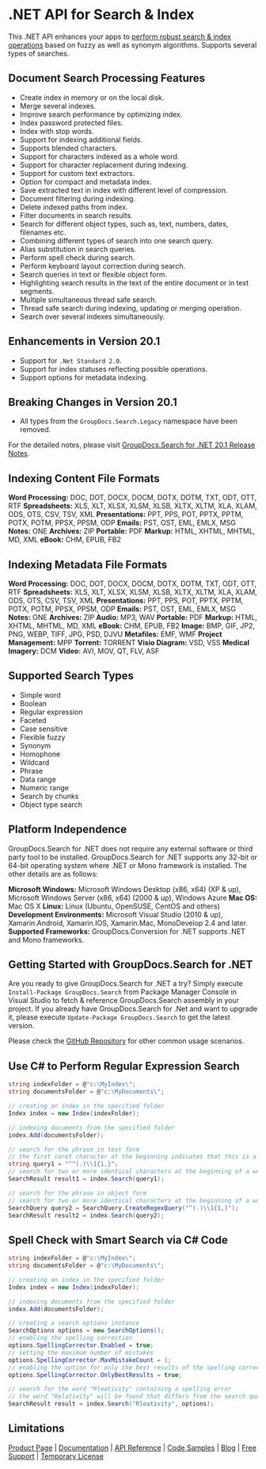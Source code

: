# .NET API for Search & Index

This .NET API enhances your apps to [perform robust search & index operations](https://products.groupdocs.com/search/net) based on fuzzy as well as synonym algorithms. Supports several types of searches.

## Document Search Processing Features

- Create index in memory or on the local disk.
- Merge several indexes.
- Improve search performance by optimizing index.
- Index password protected files.
- Index with stop words.
- Support for indexing additional fields.
- Supports blended characters.
- Support for characters indexed as a whole word.
- Support for character replacement during indexing.
- Support for custom text extractors.
- Option for compact and metadata index.
- Save extracted text in index with different level of compression.
- Document filtering during indexing.
- Delete indexed paths from index.
- Filter documents in search results.
- Search for different object types, such as, text, numbers, dates, filenames etc.
- Combining different types of search into one search query.
- Alias substitution in search queries.
- Perform spell check during search.
- Perform keyboard layout correction during search.
- Search queries in text or flexible object form.
- Highlighting search results in the text of the entire document or in text segments.
- Multiple simultaneous thread safe search.
- Thread safe search during indexing, updating or merging operation.
- Search over several indexes simultaneously.

## Enhancements in Version 20.1

- Support for `.Net Standard 2.0`.
- Support for index statuses reflecting possible operations.
- Support options for metadata indexing.

## Breaking Changes in Version 20.1

- All types from the `GroupDocs.Search.Legacy` namespace have been removed.

For the detailed notes, please visit [GroupDocs.Search for .NET 20.1 Release Notes](https://docs.groupdocs.com/display/searchnet/GroupDocs.Search+for+.NET+20.1+Release+Notes).

## Indexing Content File Formats

**Word Processing:** DOC, DOT, DOCX, DOCM, DOTX, DOTM, TXT, ODT, OTT, RTF
**Spreadsheets:** XLS, XLT, XLSX, XLSM, XLSB, XLTX, XLTM, XLA, XLAM, ODS, OTS, CSV, TSV, XML
**Presentations:** PPT, PPS, POT, PPTX, PPTM, POTX, POTM, PPSX, PPSM, ODP
**Emails:** PST, OST, EML, EMLX, MSG
**Notes:** ONE
**Archives:** ZIP
**Portable:** PDF
**Markup:** HTML, XHTML, MHTML, MD, XML
**eBook:** CHM, EPUB, FB2

## Indexing Metadata File Formats

**Word Processing:** DOC, DOT, DOCX, DOCM, DOTX, DOTM, TXT, ODT, OTT, RTF
**Spreadsheets:** XLS, XLT, XLSX, XLSM, XLSB, XLTX, XLTM, XLA, XLAM, ODS, OTS, CSV, TSV, XML
**Presentations:** PPT, PPS, POT, PPTX, PPTM, POTX, POTM, PPSX, PPSM, ODP
**Emails:** PST, OST, EML, EMLX, MSG
**Notes:** ONE
**Archives:** ZIP
**Audio:** MP3, WAV
**Portable:** PDF
**Markup:** HTML, XHTML, MHTML, MD, XML
**eBook:** CHM, EPUB, FB2
**Image:** BMP, GIF, JP2, PNG, WEBP, TIFF, JPG, PSD, DJVU
**Metafiles:** EMF, WMF
**Project Management:** MPP
**Torrent:** TORRENT
**Visio Diagram:** VSD, VSS
**Medical Imagery:** DCM
**Video:** AVI, MOV, QT, FLV, ASF

## Supported Search Types

- Simple word
- Boolean
- Regular expression
- Faceted
- Case sensitive
- Flexible fuzzy
- Synonym
- Homophone
- Wildcard
- Phrase
- Data range
- Numeric range
- Search by chunks
- Object type search

## Platform Independence

GroupDocs.Search for .NET does not require any external software or third party tool to be installed. GroupDocs.Search for .NET supports any 32-bit or 64-bit operating system where .NET or Mono framework is installed. The other details are as follows:

**Microsoft Windows:** Microsoft Windows Desktop (x86, x64) (XP & up), Microsoft Windows Server (x86, x64) (2000 & up), Windows Azure
**Mac OS:** Mac OS X
**Linux:** Linux (Ubuntu, OpenSUSE, CentOS and others)
**Development Environments:** Microsoft Visual Studio (2010 & up), Xamarin.Android, Xamarin.IOS, Xamarin.Mac, MonoDevelop 2.4 and later.
**Supported Frameworks:** GroupDocs.Conversion for .NET  supports .NET and Mono frameworks.

## Getting Started with GroupDocs.Search for .NET

Are you ready to give GroupDocs.Search for .NET a try? Simply execute `Install-Package GroupDocs.Search` from Package Manager Console in Visual Studio to fetch & reference GroupDocs.Search assembly in your project. If you already have GroupDocs.Search for .Net and want to upgrade it, please execute `Update-Package GroupDocs.Search` to get the latest version.

Please check the [GitHub Repository](https://github.com/groupdocs-search/GroupDocs.Search-for-.NET) for other common usage scenarios.

## Use C# to Perform Regular Expression Search

```csharp
string indexFolder = @"c:\MyIndex\";
string documentsFolder = @"c:\MyDocuments\";

// creating an index in the specified folder
Index index = new Index(indexFolder);

// indexing documents from the specified folder
index.Add(documentsFolder);

// search for the phrase in text form
// the first caret character at the beginning indicates that this is a regular expression search query
string query1 = "^^(.)\\1{1,}";
// search for two or more identical characters at the beginning of a word
SearchResult result1 = index.Search(query1); 

// search for the phrase in object form
// search for two or more identical characters at the beginning of a word
SearchQuery query2 = SearchQuery.CreateRegexQuery("^(.)\\1{1,}");
SearchResult result2 = index.Search(query2);
```

## Spell Check with Smart Search via C# Code

```csharp
string indexFolder = @"c:\MyIndex\";
string documentsFolder = @"c:\MyDocuments\";

// creating an index in the specified folder
Index index = new Index(indexFolder);

// indexing documents from the specified folder
index.Add(documentsFolder);

// creating a search options instance
SearchOptions options = new SearchOptions();
// enabling the spelling correction
options.SpellingCorrector.Enabled = true;
// setting the maximum number of mistakes
options.SpellingCorrector.MaxMistakeCount = 1;
// enabling the option for only the best results of the spelling correction
options.SpellingCorrector.OnlyBestResults = true;

// search for the word "Rleativity" containing a spelling error
// the word "Relativity" will be found that differs from the search query in two transposed letters
SearchResult result = index.Search("Rleativity", options);
```

## Limitations

[Product Page](https://products.groupdocs.com/search/net) | [Documentation](https://docs.groupdocs.com/display/searchnet/Home) | [API Reference](https://apireference.groupdocs.com/net/search) | [Code Samples](https://github.com/groupdocs-search/GroupDocs.Search-for-.NET) | [Blog](https://blog.groupdocs.com/category/search/) | [Free Support](https://forum.groupdocs.com/c/search) | [Temporary License](https://purchase.groupdocs.com/temporary-license)
